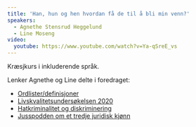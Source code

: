 ```yaml
---
title: 'Han, hun og hen hvordan få de til å bli min venn?'
speakers:
  - Agnethe Stensrud Heggelund
  - Line Moseng
video: 
  youtube: https://www.youtube.com/watch?v=Ya-qSreE_vs
---
```


Kræsjkurs i inkluderende språk.

Lenker Agnethe og Line delte i foredraget:

* [Ordlister/definisjoner](https://bufdir.no/lhbt/LHBT_ordlista/)
* [Livskvalitetsundersøkelsen 2020](https://www.ssb.no/sosiale-forhold-og-kriminalitet/artikler-og-publikasjoner/1-av-3-skeive-lite-tilfreds-med-egen-psykisk-helse)
* [Hatkriminalitet og diskriminering](https://www.bufdir.no/Statistikk_og_analyse/lhbtiq/Hatkriminalitet_og_diskriminering/)
* [Jusspodden om et tredje juridisk kjønn](https://pod.space/erdetlov/95-hun-han-hen-et-tredje-juridiske-kjonn)
